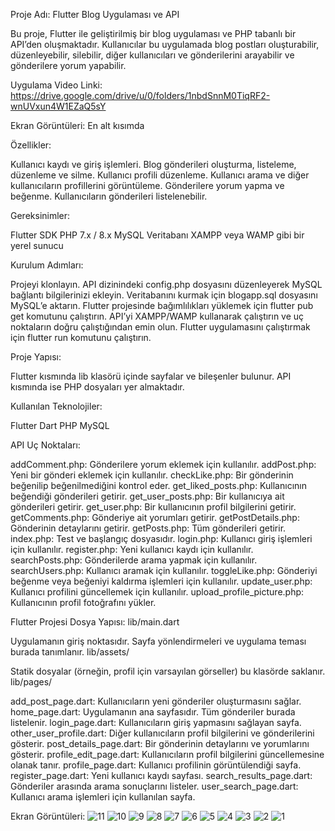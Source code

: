 Proje Adı: Flutter Blog Uygulaması ve API

Bu proje, Flutter ile geliştirilmiş bir blog uygulaması ve PHP tabanlı bir API’den oluşmaktadır. Kullanıcılar bu uygulamada blog postları oluşturabilir, düzenleyebilir, silebilir, diğer kullanıcıları ve gönderilerini arayabilir ve gönderilere yorum yapabilir.

Uygulama Video Linki:
https://drive.google.com/drive/u/0/folders/1nbdSnnM0TiqRF2-wnUVxun4W1EZaQ5sY

Ekran Görüntüleri:
En alt kısımda


Özellikler:

Kullanıcı kaydı ve giriş işlemleri.
Blog gönderileri oluşturma, listeleme, düzenleme ve silme.
Kullanıcı profili düzenleme.
Kullanıcı arama ve diğer kullanıcıların profillerini görüntüleme.
Gönderilere yorum yapma ve beğenme.
Kullanıcıların gönderileri listelenebilir.

Gereksinimler:

Flutter SDK
PHP 7.x / 8.x
MySQL Veritabanı
XAMPP veya WAMP gibi bir yerel sunucu

Kurulum Adımları:

Projeyi klonlayın.
API dizinindeki config.php dosyasını düzenleyerek MySQL bağlantı bilgilerinizi ekleyin.
Veritabanını kurmak için blogapp.sql dosyasını MySQL’e aktarın.
Flutter projesinde bağımlılıkları yüklemek için flutter pub get komutunu çalıştırın.
API’yi XAMPP/WAMP kullanarak çalıştırın ve uç noktaların doğru çalıştığından emin olun.
Flutter uygulamasını çalıştırmak için flutter run komutunu çalıştırın.

Proje Yapısı:

Flutter kısmında lib klasörü içinde sayfalar ve bileşenler bulunur. API kısmında ise PHP dosyaları yer almaktadır.

Kullanılan Teknolojiler:

Flutter
Dart
PHP
MySQL

API Uç Noktaları:

addComment.php: Gönderilere yorum eklemek için kullanılır.
addPost.php: Yeni bir gönderi eklemek için kullanılır.
checkLike.php: Bir gönderinin beğenilip beğenilmediğini kontrol eder.
get_liked_posts.php: Kullanıcının beğendiği gönderileri getirir.
get_user_posts.php: Bir kullanıcıya ait gönderileri getirir.
get_user.php: Bir kullanıcının profil bilgilerini getirir.
getComments.php: Gönderiye ait yorumları getirir.
getPostDetails.php: Gönderinin detaylarını getirir.
getPosts.php: Tüm gönderileri getirir.
index.php: Test ve başlangıç dosyasıdır.
login.php: Kullanıcı giriş işlemleri için kullanılır.
register.php: Yeni kullanıcı kaydı için kullanılır.
searchPosts.php: Gönderilerde arama yapmak için kullanılır.
searchUsers.php: Kullanıcı aramak için kullanılır.
toggleLike.php: Gönderiyi beğenme veya beğeniyi kaldırma işlemleri için kullanılır.
update_user.php: Kullanıcı profilini güncellemek için kullanılır.
upload_profile_picture.php: Kullanıcının profil fotoğrafını yükler.

Flutter Projesi Dosya Yapısı:
lib/main.dart

Uygulamanın giriş noktasıdır. Sayfa yönlendirmeleri ve uygulama teması burada tanımlanır.
lib/assets/

Statik dosyalar (örneğin, profil için varsayılan görseller) bu klasörde saklanır.
lib/pages/

add_post_page.dart: Kullanıcıların yeni gönderiler oluşturmasını sağlar.
home_page.dart: Uygulamanın ana sayfasıdır. Tüm gönderiler burada listelenir.
login_page.dart: Kullanıcıların giriş yapmasını sağlayan sayfa.
other_user_profile.dart: Diğer kullanıcıların profil bilgilerini ve gönderilerini gösterir.
post_details_page.dart: Bir gönderinin detaylarını ve yorumlarını gösterir.
profile_edit_page.dart: Kullanıcıların profil bilgilerini güncellemesine olanak tanır.
profile_page.dart: Kullanıcı profilinin görüntülendiği sayfa.
register_page.dart: Yeni kullanıcı kaydı sayfası.
search_results_page.dart: Gönderiler arasında arama sonuçlarını listeler.
user_search_page.dart: Kullanıcı arama işlemleri için kullanılan sayfa.

Ekran Görüntüleri:
![11](https://github.com/user-attachments/assets/641a88c9-f2ba-4563-b7bc-00f3294270bc)
![10](https://github.com/user-attachments/assets/ce948522-50dd-49a9-9b04-a0a40a94e203)
![9](https://github.com/user-attachments/assets/94fd134d-93c4-415d-ad9f-d22856ebc408)
![8](https://github.com/user-attachments/assets/3e6fbd97-99b0-42e6-aab0-125a759424c6)
![7](https://github.com/user-attachments/assets/f4e0fd2b-7a93-4452-b57b-edf8071ca0d2)
![6](https://github.com/user-attachments/assets/9c06c053-73ff-47ac-96f7-f2f5050990fa)
![5](https://github.com/user-attachments/assets/e2c5ed31-2ba4-4c88-b3b5-be24352c6bbc)
![4](https://github.com/user-attachments/assets/f92e5c30-746e-40f3-93ec-dde1b4fc589d)
![3](https://github.com/user-attachments/assets/e17ec49e-8349-4a4b-b5fa-a1957e7ef969)
![2](https://github.com/user-attachments/assets/a9a2b556-7d9f-4e51-8592-262d9a394684)
![1](https://github.com/user-attachments/assets/41c8d05d-1683-4179-931f-96dd16cdd44d)
